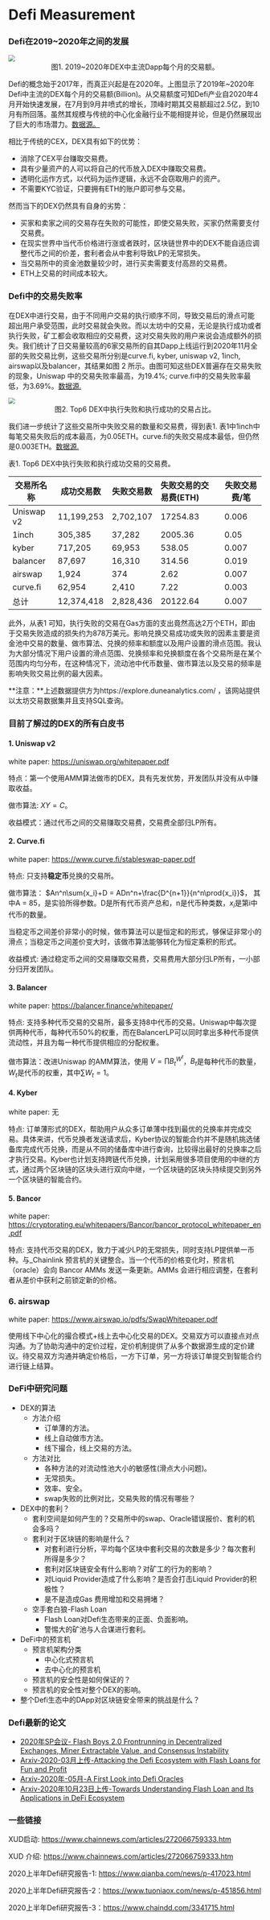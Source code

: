 #  Defi Measurement

###  Defi在2019~2020年之间的发展

<img src="image/defi_develeopment.png" style="zoom: 80%;" />

<center>图1. 2019~2020年DEX中主流Dapp每个月的交易额。</center>

Defi的概念始于2017年，而真正兴起是在2020年。上图显示了2019年~2020年Defi中主流的DEX每个月的交易额(Billion)。从交易额度可知Defi产业自2020年4月开始快速发展，在7月到9月井喷式的增长，顶峰时期其交易额超过2.5亿，到10月有所回落。虽然其规模与传统的中心化金融行业不能相提并论，但是仍然展现出了巨大的市场潜力。[数据源。](https://explore.duneanalytics.com/queries/1847#3261)

相比于传统的CEX，DEX具有如下的优势：

- 消除了CEX平台赚取交易费。
- 具有少量资产的人可以将自己的代币放入DEX中赚取交易费。
- 透明化运作方式，以代码为运作逻辑，永远不会窃取用户的资产。
- 不需要KYC验证，只要拥有ETH的账户即可参与交易。

然而当下的DEX仍然具有自身的劣势：

- 买家和卖家之间的交易存在失败的可能性，即使交易失败，买家仍然需要支付交易费。
- 在现实世界中当代币价格进行涨或者跌时，区块链世界中的DEX不能自适应调整代币之间的价差，套利者会从中套利导致LP的无常损失。
- 当交易所中的资金池数量较少时，进行买卖需要支付高昂的交易费。
- ETH上交易的时间成本较大。



### Defi中的交易失败率

在DEX中进行交易，由于不同用户交易的执行顺序不同，导致交易后的滑点可能超出用户承受范围，此时交易就会失败。而以太坊中的交易，无论是执行成功或者执行失败，矿工都会收取相应的交易费，这对交易失败的用户来说会造成额外的损失。我们统计了日交易量较高的6家交易所的自其Dapp上线运行到2020年11月全部的失败交易比例，这些交易所分别是curve.fi, kyber, uniswap v2, 1inch, airswap以及balancer，其结果如图 2 所示。由图可知这些DEX普遍存在交易失败的现象，Uniswap 中的交易失败率最高，为19.4%; curve.fi中的交易失败率最低，为3.69%。[数据源.](https://explore.duneanalytics.com/queries/9075#18089)

<img src="./image/tx_failed_rate.png" style="zoom:80%;" />

<center>图2. Top6 DEX中执行失败和执行成功的交易占比。</center>

我们进一步统计了这些交易所中失败交易的数量和交易费，得到表1. 表1中1inch中每笔交易失败后的成本最高，为0.05ETH。curve.fi的失败交易成本最低，但仍然是0.003ETH。[数据源.](https://explore.duneanalytics.com/queries/9404)

<left>表1. Top6 DEX中执行失败和执行成功交易的交易费。</left>

| 交易所名称 | 成功交易数 | 失败交易数 | 失败交易的交易费(ETH) | 失败交易费/笔 |
| ---------- | ---------- | ---------- | :-------------------- | ------------- |
| Uniswap v2 | 11,199,253 | 2,702,107  | 17254.83              | 0.006         |
| 1inch      | 305,385    | 37,282     | 2005.36               | 0.05          |
| kyber      | 717,205    | 69,953     | 538.05                | 0.007         |
| balancer   | 87,697     | 16,310     | 314.56                | 0.019         |
| airswap    | 1,924      | 374        | 2.62                  | 0.007         |
| curve.fi   | 62,954     | 2,410      | 7.22                  | 0.003         |
| 总计       | 12,374,418 | 2,828,436  | 20122.64              | 0.007         |

此外，从表1 可知，执行失败的交易在Gas方面的支出竟然高达2万个ETH，即由于交易失败造成的损失约为878万美元。影响兑换交易成功或失败的因素主要是资金池中交易的数量、做市算法、兑换的频率和额度以及用户设置的滑点范围。我认为大部分情况下用户设置的滑点范围、兑换频率和兑换额度在各个交易所是在某个范围内均匀分布，在这种情况下，流动池中代币数量、做市算法以及交易的频率是影响失败交易比例的最大因素。

**注意：**上述数据提供方为https://explore.duneanalytics.com/ ，该网站提供以太坊交易数据集并且支持SQL查询。



### 目前了解过的DEX的所有白皮书

#### 1. Uniswap v2

white paper: https://uniswap.org/whitepaper.pdf

特点：第一个使用AMM算法做市的DEX，具有先发优势，开发团队并没有从中赚取收益。

做市算法: $XY=C$。

收益模式：通过代币之间的交易赚取交易费，交易费全部归LP所有。

#### 2. Curve.fi

white paper: https://www.curve.fi/stableswap-paper.pdf

特点: 只支持**稳定币**兑换的交易所。

做市算法： $An^n\sum{x_i}+D = ADn^n+\frac{D^{n+1}}{n^n\prod{x_i}}$， 其中A = 85，是实验所得参数。D是所有代币资产总和，n是代币种类数，$x_i$是第i中代币的数量。

当稳定币之间差价非常小的时候，做市算法可以是恒定和的形式，够保证非常小的滑点；当稳定币之间差价变大时，该做市算法能够转化为恒定乘积的形式。

收益模式: 通过稳定币之间的交易赚取交易费，交易费用大部分归LP所有，一小部分归开发团队。

#### 3. Balancer

white paper: https://balancer.finance/whitepaper/

特点: 支持多种代币交易的交易所，最多支持8中代币的交易。Uniswap中每次提供两种代币，每种代币50%的权重，而在BalancerLP可以同时拿出多种代币提供流动性，并且为每一种代币提供相应的分配权重。

做市算法：改进Uniswap 的AMM算法，使用 $V = \prod{B_t^{W^t}}$，$B_t$是每种代币的数量，$W_t$是代币的权重，其中$\sum{W_t}=1$。

#### 4. Kyber

white paper: 无

特点: 订单薄形式的DEX，帮助用户从众多订单薄中找到最优的兑换率并完成交易。具体来讲，代币兑换者发送请求后，Kyber协议的智能合约并不是随机挑选储备库完成代币兑换，而是从不同的储备库中进行查询，比较得出最好的兑换率之后才执行交易。Kyber也计划支持跨链代币兑换，计划采用很多项目使用的中继的方式，通过两个区块链的区块头进行双向中继，一个区块链的区块头持续提交到另外一个区块链的智能合约。

#### 5. Bancor

white paper: https://cryptorating.eu/whitepapers/Bancor/bancor_protocol_whitepaper_en.pdf

特点: 支持代币交易的DEX，致力于减少LP的无常损失，同时支持LP提供单一币种。与_Chainlink 预言机的关键整合。当一个代币的价格变化时，预言机（oracle）会向 Bancor AMMs 发送一条更新。AMMs 会进行相应调整，在套利者从差价中获利之前锁定新的价格。

### 6. airswap

white paper: https://www.airswap.io/pdfs/SwapWhitepaper.pdf

使用线下中心化的撮合模式+线上去中心化交易的DEX。交易双方可以直接点对点沟通。为了协助沟通中的定价过程，定价机制提供了从多个数据源生成的定价建议。待交易双方沟通并确定价格后，一方下订单，另一方将该订单提交到智能合约进行链上结算。



###  DeFi中研究问题

- DEX的算法
  - 方法介绍
    - 订单薄的方法。
    - 线上自动做市方法。
    - 线下撮合，线上交易的方法。
  - 方法对比
    - 各种方法的对流动性池大小的敏感性(滑点大小问题)。
    - 无常损失。
    - 效率、安全。
    - swap失败的比例对比，交易失败的情况有哪些？
- DEX中的套利？
  - 套利空间是如何产生的？交易所中的swap、Oracle错误报价、套利的机会多吗？
  - 套利对于区块链的影响是什么？
    - 对套利进行分析，平均每个区块中套利交易的次数是多少？每次套利所得是多少？
    - 套利对区块链安全有什么影响？对矿工的行为的影响？
    - 对Liquid Provider造成了什么影响？是否会打击Liquid Provider的积极性？
    - 是不是造成Gas 费用增加和交易拥堵？
  - 空手套白狼-Flash Loan
    - Flash Loan对Defi生态带来的正面、负面影响。
    - 警惕大的矿池与人合谋进行套利。
- DeFi中的预言机
  - 预言机架构分类
    - 中心化式预言机
    - 去中心化的预言机
  - 预言机的安全性是如何保证的？
  - 预言机的安全性对整个DEX的影响。
- 整个Defi生态中的DApp对区块链安全带来的挑战是什么？

### Defi最新的论文

- [2020年SP会议- Flash Boys 2.0 Frontrunning in Decentralized Exchanges, Miner Extractable Value, and Consensus Instability](https://ieeexplore.ieee.org/stamp/stamp.jsp?tp=&arnumber=9152675)
- [Arxiv-2020-03月上传-Attacking the Defi Ecosystem with Flash Loans for Fun and Profit](https://arxiv.org/pdf/2003.03810.pdf)
- [Arxiv-2020年-05月-A First Look into Defi Oracles](https://arxiv.org/pdf/2005.04377.pdf)
- [Arxiv-2020年10月23日上传-Towards Understanding Flash Loan and Its Applications in DeFi Ecosystem](https://arxiv.org/pdf/2010.12252.pdf)









### 一些链接

XUD启动: https://www.chainnews.com/articles/272066759333.htm

XUD 介绍: https://www.chainnews.com/articles/272066759333.htm

2020上半年Defi研究报告-1: https://www.qianba.com/news/p-417023.html

2020上半年Defi研究报告-2：https://www.tuoniaox.com/news/p-451856.html

2020上半年Defi研究报告-3：https://www.chaindd.com/3341715.html